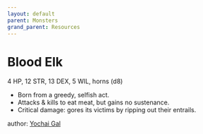 ```yaml
---
layout: default
parent: Monsters
grand_parent: Resources
---
```


# Blood Elk
4 HP, 12 STR, 13 DEX, 5 WIL, horns (d8)
- Born from a greedy, selfish act.
- Attacks & kills to eat meat, but gains no sustenance.
- Critical damage: gores its victims by ripping out their entrails.

author: [Yochai Gal](https://newschoolrevolution.com)

